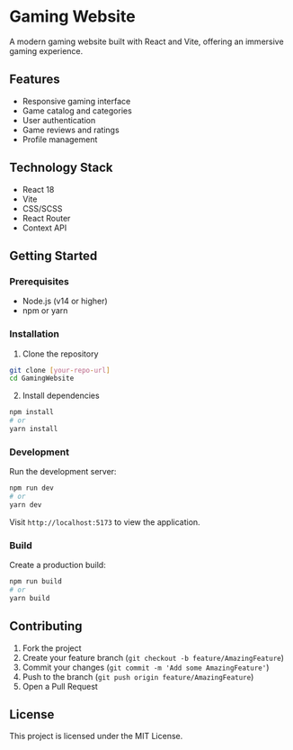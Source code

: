 # Gaming Website

A modern gaming website built with React and Vite, offering an immersive gaming experience.

## Features

- Responsive gaming interface
- Game catalog and categories
- User authentication
- Game reviews and ratings
- Profile management

## Technology Stack

- React 18
- Vite
- CSS/SCSS
- React Router
- Context API

## Getting Started

### Prerequisites

- Node.js (v14 or higher)
- npm or yarn

### Installation

1. Clone the repository
```bash
git clone [your-repo-url]
cd GamingWebsite
```

2. Install dependencies
```bash
npm install
# or
yarn install
```

### Development

Run the development server:
```bash
npm run dev
# or
yarn dev
```

Visit `http://localhost:5173` to view the application.

### Build

Create a production build:
```bash
npm run build
# or
yarn build
```

## Contributing

1. Fork the project
2. Create your feature branch (`git checkout -b feature/AmazingFeature`)
3. Commit your changes (`git commit -m 'Add some AmazingFeature'`)
4. Push to the branch (`git push origin feature/AmazingFeature`)
5. Open a Pull Request

## License

This project is licensed under the MIT License.
